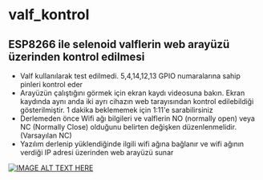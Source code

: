 # valf_kontrol
## ESP8266 ile selenoid valflerin web arayüzü üzerinden kontrol edilmesi
+ Valf kullanılarak test edilmedi. 5,4,14,12,13 GPIO numaralarına sahip pinleri kontrol eder
+ Arayüzün çalıştığını görmek için ekran kaydı videosuna bakın. Ekran kaydında aynı anda iki ayrı cihazın web tarayısından kontrol edilebildiği gösterilmiştir. 1 dakika beklememek için 1:11'e sarabilirsiniz
+ Derlemeden önce Wifi ağı bilgileri ve valflerin NO (normally open) veya NC (Normally Close) olduğunu belirten değişken düzenlenmelidir. (Varsayılan NC)
+ Yazılım derlenip yüklendiğinde ilgili wifi ağına bağlanır ve wifi ağının verdiği IP adresi üzerinden web arayüzü sunar

[![IMAGE ALT TEXT HERE](https://img.youtube.com/vi/eWfWYK3jIr4/0.jpg)](https://www.youtube.com/watch?v=eWfWYK3jIr4)
